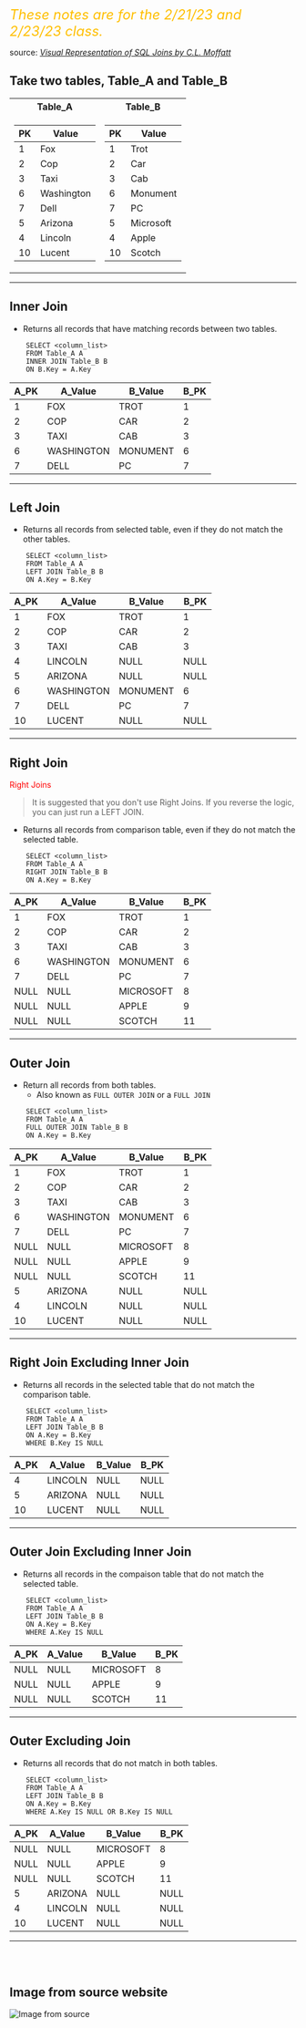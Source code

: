 <i><span style="color:#FFBF00"><font size="+2"> These notes are for the 2/21/23 and 2/23/23 class. </font></span></i>

source: *[Visual Representation of SQL Joins by C.L. Moffatt](https://www.codeproject.com/Articles/33052/Visual-Representation-of-SQL-Joins)*

## Take two tables, Table_A and Table_B

<table>
<tr><th>Table_A</th><th>Table_B</th></tr>
<tr><td>

|PK|Value|
|-|-|
|1|Fox|
|2|Cop|
|3|Taxi|
|6|Washington|
|7|Dell|
|5|Arizona|
|4|Lincoln|
|10|Lucent|

</td><td>

|PK|Value|
|-|-|
|1|Trot|
|2|Car|
|3|Cab|
|6|Monument|
|7|PC|
|5|Microsoft|
|4|Apple|
|10|Scotch|

</td></tr> </table>

---

## **Inner Join**
* Returns all records that have matching records between two tables.

```
    SELECT <column_list>
    FROM Table_A A
    INNER JOIN Table_B B
    ON B.Key = A.Key
```

|A_PK|A_Value   | B_Value   | B_PK|
|----|----------| ----------| ----|
|   1|FOX       | TROT      |    1|
|   2|COP       | CAR       |    2|
|   3|TAXI      | CAB       |    3|
|   6|WASHINGTON| MONUMENT  |    6|
|   7|DELL      | PC        |    7|
---

## **Left Join**
* Returns all records from selected table, even if they do not match the other  tables.

```
    SELECT <column_list>
    FROM Table_A A
    LEFT JOIN Table_B B
    ON A.Key = B.Key
```

|A_PK| A_Value  |  B_Value  | B_PK|
|----|----------| ----------| ----|
|   1|FOX       | TROT      |    1|
|   2|COP       | CAR       |    2|
|   3|TAXI      | CAB       |    3|
|   4|LINCOLN   | NULL      | NULL|
|   5|ARIZONA   | NULL      | NULL|
|   6|WASHINGTON| MONUMENT  |    6|
|   7|DELL      | PC        |    7|
|  10|LUCENT    | NULL      | NULL|

---

## **Right Join**
<span style="color:red"> Right Joins </span> 
> It is suggested that you don't use Right Joins. If you reverse the logic, you can just run a LEFT JOIN.
* Returns all records from comparison table, even if they do not match the selected table.

```
    SELECT <column_list>
    FROM Table_A A
    RIGHT JOIN Table_B B
    ON A.Key = B.Key
```

|A_PK |A_Value    |B_Value    |B_PK|
|---- |---------- |---------- |----|
|   1 |FOX        |TROT       |   1|
|   2 |COP        |CAR        |   2|
|   3 |TAXI       |CAB        |   3|
|   6 |WASHINGTON |MONUMENT   |   6|
|   7 |DELL       |PC         |   7|
|NULL |NULL       |MICROSOFT  |   8|
|NULL |NULL       |APPLE      |   9|
|NULL |NULL       |SCOTCH     |  11|

---

## **Outer Join**
* Return all records from both tables.
  * Also known as `FULL OUTER JOIN` or a `FULL JOIN`

```
    SELECT <column_list>
    FROM Table_A A
    FULL OUTER JOIN Table_B B
    ON A.Key = B.Key
```

|A_PK| A_Value   | B_Value   | B_PK|
|----| ----------| ----------| ----|
|   1| FOX       | TROT      |    1|
|   2| COP       | CAR       |    2|
|   3| TAXI      | CAB       |    3|
|   6| WASHINGTON| MONUMENT  |    6|
|   7| DELL      | PC        |    7|
|NULL| NULL      | MICROSOFT |    8|
|NULL| NULL      | APPLE     |    9|
|NULL| NULL      | SCOTCH    |   11|
|   5| ARIZONA   | NULL      | NULL|
|   4| LINCOLN   | NULL      | NULL|
|  10| LUCENT    | NULL      | NULL|

---

## **Right Join Excluding Inner Join**
* Returns all records in the selected table that do not match the comparison table.

```
    SELECT <column_list>
    FROM Table_A A
    LEFT JOIN Table_B B
    ON A.Key = B.Key
    WHERE B.Key IS NULL
```
|A_PK|A_Value   |B_Value   |B_PK|
|----|----------|----------|----|
|   4|LINCOLN   |NULL      |NULL|
|   5|ARIZONA   |NULL      |NULL|
|  10|LUCENT    |NULL      |NULL|

---

## **Outer Join Excluding Inner Join**
* Returns all records in the compaison table that do not match the selected table.

```
    SELECT <column_list>
    FROM Table_A A
    LEFT JOIN Table_B B
    ON A.Key = B.Key
    WHERE A.Key IS NULL
```

|A_PK|A_Value   |B_Value   |B_PK|
|----|----------|----------|----|
|NULL|NULL      |MICROSOFT |   8|
|NULL|NULL      |APPLE     |   9|
|NULL|NULL      |SCOTCH    |  11|

---

## **Outer Excluding Join**
* Returns all records that do not match in both tables.

```
    SELECT <column_list>
    FROM Table_A A
    LEFT JOIN Table_B B
    ON A.Key = B.Key
    WHERE A.Key IS NULL OR B.Key IS NULL
```
|A_PK|A_Value   |B_Value   |B_PK|
|----|----------|----------|----|
|NULL|NULL      |MICROSOFT |   8|
|NULL|NULL      |APPLE     |   9|
|NULL|NULL      |SCOTCH    |  11|
|   5|ARIZONA   |NULL      |NULL|
|   4|LINCOLN   |NULL      |NULL|
|  10|LUCENT    |NULL      |NULL|

---
<br></br>

## Image from source website

![Image from source](https://www.codeproject.com/KB/database/Visual_SQL_Joins/Visual_SQL_JOINS_V2.png)